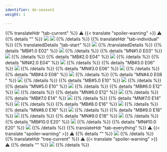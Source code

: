 ```yaml
---
identifier: de-season1
weight: 1

---
```

{{% translateHdr "tab-current" %}}
:warning: {{< translate "spoiler-warning" >}} :warning:
{{% details "" %}}
![](/sim-ayto/de01/de01_tab.png)
![](/sim-ayto/de01/de01_sum.png)
{{% /details %}}
{{% translateHdr "tab-individual" %}}
{{% translatedDetails "tab-start" %}}
![](/sim-ayto/de01/de01_0.png)
{{% /translatedDetails %}}
{{% details "MB#1.0 E02" %}}
![](/sim-ayto/de01/de01_1.png)
{{% /details %}}
{{% details "MN#1.0 E03" %}}
![](/sim-ayto/de01/de01_2.png)
{{% /details %}}
{{% details "MB#2.0 E04" %}}
![](/sim-ayto/de01/de01_3.png)
{{% /details %}}
{{% details "MN#2.0 E04" %}}
![](/sim-ayto/de01/de01_4.png)
{{% /details %}}
{{% details "MB#3.0 E06" %}}
![](/sim-ayto/de01/de01_5.png)
{{% /details %}}
{{% details "MN#3.0 E06" %}}
![](/sim-ayto/de01/de01_6.png)
{{% /details %}}
{{% details "MB#4.0 E08" %}}
![](/sim-ayto/de01/de01_7.png)
{{% /details %}}
{{% details "MN#4.0 E08 " %}}
![](/sim-ayto/de01/de01_8.png)
{{% /details %}}
{{% details "MB#5.0 E10" %}}
![](/sim-ayto/de01/de01_9.png)
{{% /details %}}
{{% details "MN#5.0 E10" %}}
![](/sim-ayto/de01/de01_10.png)
{{% /details %}}
{{% details "MB#6.0 E12" %}}
![](/sim-ayto/de01/de01_11.png)
{{% /details %}}
{{% details "MN#6.0 E12" %}}
![](/sim-ayto/de01/de01_12.png)
{{% /details %}}
{{% details "MB#7.0 E14" %}}
![](/sim-ayto/de01/de01_13.png)
{{% /details %}}
{{% details "MN#7.0 E14" %}}
![](/sim-ayto/de01/de01_14.png)
{{% /details %}}
{{% details "MB#8.0 E16" %}}
![](/sim-ayto/de01/de01_15.png)
{{% /details %}}
{{% details "MN#8.0 E16" %}}
![](/sim-ayto/de01/de01_16.png)
{{% /details %}}
{{% details "MB#9.0 E18" %}}
![](/sim-ayto/de01/de01_17.png)
{{% /details %}}
{{% details "MN#9.0 E18" %}}
![](/sim-ayto/de01/de01_18.png)
{{% /details %}}
{{% details "MB#10.0 E20" %}}
![](/sim-ayto/de01/de01_19.png)
{{% /details %}}
{{% details "MN#10.0 E20" %}}
![](/sim-ayto/de01/de01_20.png)
{{% /details %}}
{{% translateHdr "tab-everything" %}}
:warning: {{< translate "spoiler-warning" >}} :warning:
{{% details "" %}}
![](/sim-ayto/de01/de01.col.png)
{{% /details %}}
{{% translateHdr "tree-current" %}}
:warning: {{< translate "spoiler-warning" >}} :warning:
{{% details "" %}}
![](/sim-ayto/de01/de01.png)
{{% /details %}}
